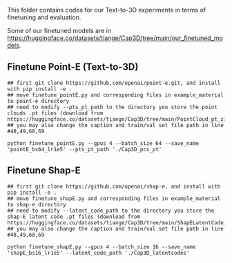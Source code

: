This folder contains codes for our Text-to-3D experiments in terms of finetuning and evaluation. 

Some of our finetuned models are in https://huggingface.co/datasets/tiange/Cap3D/tree/main/our_finetuned_models. 

## Finetune Point-E (Text-to-3D)
```
## first git clone https://github.com/openai/point-e.git, and install with pip install -e .
## move finetune_pointE.py and corresponding files in example_material to point-e directory
## need to modify --pts_pt_path to the directory you store the point clouds .pt files (download from https://huggingface.co/datasets/tiange/Cap3D/tree/main/PointCloud_pt_zips)
## you may also change the caption and train/val set file path in line #48,49,68,69

python finetune_pointE.py --gpus 4 --batch_size 64 --save_name 'pointE_bs64_lr1e5' --pts_pt_path './Cap3D_pcs_pt'
```

## Finetune Shap-E
```
## first git clone https://github.com/openai/shap-e, and install with pip install -e .
## move finetune_shapE.py and corresponding files in example_material to shap-e directory
## need to modify --latent_code_path to the directory you store the shap-E latent code .pt files (download from https://huggingface.co/datasets/tiange/Cap3D/tree/main/ShapELatentCode_zips)
## you may also change the caption and train/val set file path in line #48,49,68,69

python finetune_shapE.py --gpus 4 --batch_size 16 --save_name 'shapE_bs16_lr1e5' --latent_code_path './Cap3D_latentcodes'
```

